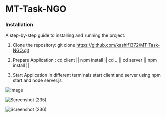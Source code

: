 # MT-Task-NGO

### Installation

A step-by-step guide to installing and running the project.

1. Clone the repository:
   git clone https://github.com/kashif1372/MT-Task-NGO.git
   
3. Prepare Application :
   cd client || 
   npm install || 
   cd .. ||
   cd server || 
   npm install ||
   
4. Start Application
   In different terminals start client and server using npm start and node server.js 
   

   

![image](https://github.com/kashif1372/MT-Task-NGO/assets/67710001/321c0d44-8c3b-40be-9442-01d6a1a9c5d4)

![Screenshot (235)](https://github.com/kashif1372/MT-Task-NGO/assets/67710001/9667470f-a77c-430a-80d8-51dc927ce0f3)

![Screenshot (236)](https://github.com/kashif1372/MT-Task-NGO/assets/67710001/e779a0d2-b1a0-4cd7-9142-cec0509d4594)
